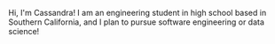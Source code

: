 Hi, I'm Cassandra! I am an engineering student in high school based in Southern California, and I plan to pursue software engineering or data science!
